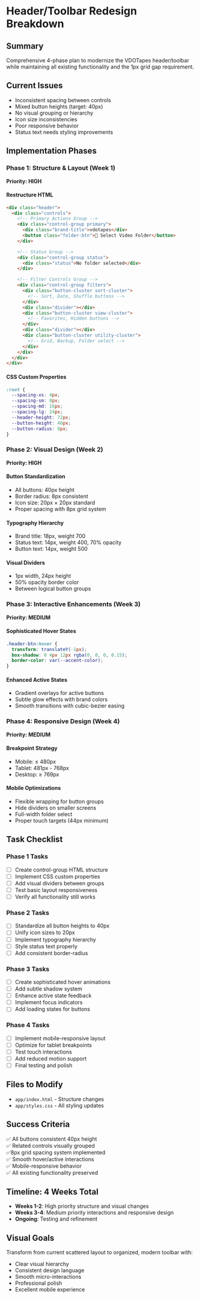 # Header/Toolbar Redesign Breakdown

## Summary

Comprehensive 4-phase plan to modernize the VDOTapes header/toolbar while maintaining all existing functionality and the 1px grid gap requirement.

## Current Issues

- Inconsistent spacing between controls
- Mixed button heights (target: 40px)
- No visual grouping or hierarchy
- Icon size inconsistencies
- Poor responsive behavior
- Status text needs styling improvements

## Implementation Phases

### Phase 1: Structure & Layout (Week 1)

**Priority: HIGH**

#### Restructure HTML

```html
<div class="header">
  <div class="controls">
    <!-- Primary Actions Group -->
    <div class="control-group primary">
      <div class="brand-title">vdotapes</div>
      <button class="folder-btn">📁 Select Video Folder</button>
    </div>

    <!-- Status Group -->
    <div class="control-group status">
      <div class="status">No folder selected</div>
    </div>

    <!-- Filter Controls Group -->
    <div class="control-group filters">
      <div class="button-cluster sort-cluster">
        <!-- Sort, Date, Shuffle buttons -->
      </div>
      <div class="divider"></div>
      <div class="button-cluster view-cluster">
        <!-- Favorites, Hidden buttons -->
      </div>
      <div class="divider"></div>
      <div class="button-cluster utility-cluster">
        <!-- Grid, Backup, Folder select -->
      </div>
    </div>
  </div>
</div>
```

#### CSS Custom Properties

```css
:root {
  --spacing-xs: 4px;
  --spacing-sm: 8px;
  --spacing-md: 16px;
  --spacing-lg: 24px;
  --header-height: 72px;
  --button-height: 40px;
  --button-radius: 8px;
}
```

### Phase 2: Visual Design (Week 2)

**Priority: HIGH**

#### Button Standardization

- All buttons: 40px height
- Border radius: 8px consistent
- Icon size: 20px × 20px standard
- Proper spacing with 8px grid system

#### Typography Hierarchy

- Brand title: 18px, weight 700
- Status text: 14px, weight 400, 70% opacity
- Button text: 14px, weight 500

#### Visual Dividers

- 1px width, 24px height
- 50% opacity border color
- Between logical button groups

### Phase 3: Interactive Enhancements (Week 3)

**Priority: MEDIUM**

#### Sophisticated Hover States

```css
.header-btn:hover {
  transform: translateY(-1px);
  box-shadow: 0 4px 12px rgba(0, 0, 0, 0.15);
  border-color: var(--accent-color);
}
```

#### Enhanced Active States

- Gradient overlays for active buttons
- Subtle glow effects with brand colors
- Smooth transitions with cubic-bezier easing

### Phase 4: Responsive Design (Week 4)

**Priority: MEDIUM**

#### Breakpoint Strategy

- Mobile: ≤ 480px
- Tablet: 481px - 768px
- Desktop: ≥ 769px

#### Mobile Optimizations

- Flexible wrapping for button groups
- Hide dividers on smaller screens
- Full-width folder select
- Proper touch targets (44px minimum)

## Task Checklist

### Phase 1 Tasks

- [ ] Create control-group HTML structure
- [ ] Implement CSS custom properties
- [ ] Add visual dividers between groups
- [ ] Test basic layout responsiveness
- [ ] Verify all functionality still works

### Phase 2 Tasks

- [ ] Standardize all button heights to 40px
- [ ] Unify icon sizes to 20px
- [ ] Implement typography hierarchy
- [ ] Style status text properly
- [ ] Add consistent border-radius

### Phase 3 Tasks

- [ ] Create sophisticated hover animations
- [ ] Add subtle shadow system
- [ ] Enhance active state feedback
- [ ] Implement focus indicators
- [ ] Add loading states for buttons

### Phase 4 Tasks

- [ ] Implement mobile-responsive layout
- [ ] Optimize for tablet breakpoints
- [ ] Test touch interactions
- [ ] Add reduced motion support
- [ ] Final testing and polish

## Files to Modify

- `app/index.html` - Structure changes
- `app/styles.css` - All styling updates

## Success Criteria

✅ All buttons consistent 40px height  
✅ Related controls visually grouped  
✅8px grid spacing system implemented  
✅ Smooth hover/active interactions  
✅ Mobile-responsive behavior  
✅ All existing functionality preserved

## Timeline: 4 Weeks Total

- **Weeks 1-2**: High priority structure and visual changes
- **Weeks 3-4**: Medium priority interactions and responsive design
- **Ongoing**: Testing and refinement

## Visual Goals

Transform from current scattered layout to organized, modern toolbar with:

- Clear visual hierarchy
- Consistent design language
- Smooth micro-interactions
- Professional polish
- Excellent mobile experience
